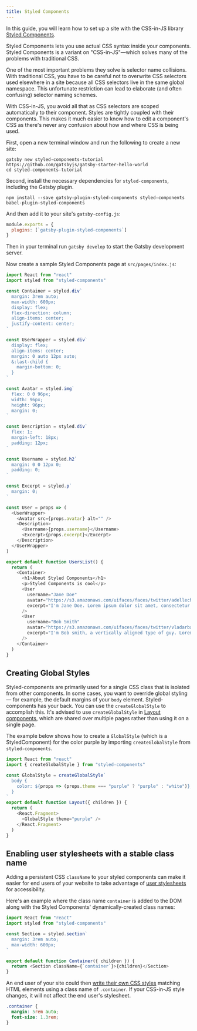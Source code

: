 ```yaml
---
title: Styled Components
---
```


In this guide, you will learn how to set up a site with the CSS-in-JS library [Styled Components](https://styled-components.com/).

Styled Components lets you use actual CSS syntax inside your components. Styled Components is a variant on "CSS-in-JS"—which solves many of the problems with traditional CSS.

One of the most important problems they solve is selector name collisions. With traditional CSS, you have to be careful not to overwrite CSS selectors used elsewhere in a site because all CSS selectors live in the same global namespace. This unfortunate restriction can lead to elaborate (and often confusing) selector naming schemes.

With CSS-in-JS, you avoid all that as CSS selectors are scoped automatically to their component. Styles are tightly coupled with their components. This makes it much easier to know how to edit a component's CSS as there's never any confusion about how and where CSS is being used.

<EggheadEmbed
  lessonLink="https://egghead.io/lessons/gatsby-style-gatsby-sites-with-styled-components"
  lessonTitle="Style Gatsby sites with styled-components"
/>

First, open a new terminal window and run the following to create a new site:

```shell
gatsby new styled-components-tutorial https://github.com/gatsbyjs/gatsby-starter-hello-world
cd styled-components-tutorial
```

Second, install the necessary dependencies for `styled-components`, including the Gatsby plugin.

```shell
npm install --save gatsby-plugin-styled-components styled-components babel-plugin-styled-components
```

And then add it to your site's `gatsby-config.js`:

```javascript:title=gatsby-config.js
module.exports = {
  plugins: [`gatsby-plugin-styled-components`]
}
```

Then in your terminal run `gatsby develop` to start the Gatsby development server.

Now create a sample Styled Components page at `src/pages/index.js`:

```jsx:title=src/pages/index.js
import React from "react"
import styled from "styled-components"

const Container = styled.div`
  margin: 3rem auto;
  max-width: 600px;
  display: flex;
  flex-direction: column;
  align-items: center;
  justify-content: center;
`

const UserWrapper = styled.div`
  display: flex;
  align-items: center;
  margin: 0 auto 12px auto;
  &:last-child {
    margin-bottom: 0;
  }
`

const Avatar = styled.img`
  flex: 0 0 96px;
  width: 96px;
  height: 96px;
  margin: 0;
`

const Description = styled.div`
  flex: 1;
  margin-left: 18px;
  padding: 12px;
`

const Username = styled.h2`
  margin: 0 0 12px 0;
  padding: 0;
`

const Excerpt = styled.p`
  margin: 0;
`

const User = props => (
  <UserWrapper>
    <Avatar src={props.avatar} alt="" />
    <Description>
      <Username>{props.username}</Username>
      <Excerpt>{props.excerpt}</Excerpt>
    </Description>
  </UserWrapper>
)

export default function UsersList() {
  return (
    <Container>
      <h1>About Styled Components</h1>
      <p>Styled Components is cool</p>
      <User
        username="Jane Doe"
        avatar="https://s3.amazonaws.com/uifaces/faces/twitter/adellecharles/128.jpg"
        excerpt="I'm Jane Doe. Lorem ipsum dolor sit amet, consectetur adipisicing elit."
      />
      <User
        username="Bob Smith"
        avatar="https://s3.amazonaws.com/uifaces/faces/twitter/vladarbatov/128.jpg"
        excerpt="I'm Bob smith, a vertically aligned type of guy. Lorem ipsum dolor sit amet, consectetur adipisicing elit."
      />
    </Container>
  )
}
```

## Creating Global Styles

Styled-components are primarily used for a single CSS class that is isolated from other components. In some cases, you want to override global styling — for example, the default margins of your `body` element. Styled-components has your back. You can use the `createGlobalStyle` to accomplish this. It's advised to use `createGlobalStyle` in [Layout components](/docs/layout-components/), which are shared over multiple pages rather than using it on a single page.

The example below shows how to create a `GlobalStyle` (which is a StyledComponent) for the color purple by importing `createGlobalStyle` from `styled-components`.

```jsx:title=src/components/layout.js
import React from "react"
import { createGlobalStyle } from "styled-components"

const GlobalStyle = createGlobalStyle`
  body {
    color: ${props => (props.theme === "purple" ? "purple" : "white")};
  }
`
export default function Layout({ children }) {
  return (
    <React.Fragment>
      <GlobalStyle theme="purple" />
    </React.Fragment>
  )
}
```

## Enabling user stylesheets with a stable class name

Adding a persistent CSS `className` to your styled components can make it easier for end users of your website to take advantage of [user stylesheets](https://www.viget.com/articles/inline-styles-user-style-sheets-and-accessibility/) for accessibility.

Here's an example where the class name `container` is added to the DOM along with the Styled Components' dynamically-created class names:

```jsx:title=src/components/container.js
import React from "react"
import styled from "styled-components"

const Section = styled.section`
  margin: 3rem auto;
  max-width: 600px;
`

export default function Container({ children }) {
  return <Section className={`container`}>{children}</Section>
}
```

An end user of your site could then [write their own CSS styles](https://mediatemple.net/blog/tips/bend-websites-css-will-stylish-stylebot/) matching HTML elements using a class name of `.container`. If your CSS-in-JS style changes, it will not affect the end user's stylesheet.

```css:title=user-stylesheet.css
.container {
  margin: 5rem auto;
  font-size: 1.3rem;
}
```
